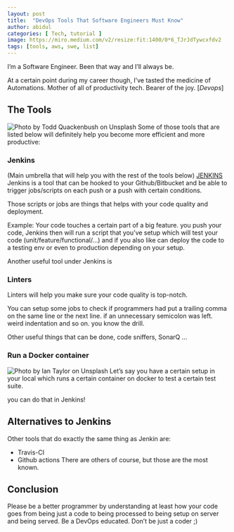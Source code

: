 ```yaml
---
layout: post
title:  "DevOps Tools That Software Engineers Must Know"
author: abidul
categories: [ Tech, tutorial ]
image: https://miro.medium.com/v2/resize:fit:1400/0*6_TJrJdTywcxfdv2
tags: [tools, aws, swe, list]
---
```

I’m a Software Engineer. Been that way and I’ll always be.

At a certain point during my career though, I’ve tasted the medicine of Automations. Mother of all of productivity tech. Bearer of the joy.
[*Devops*]

## The Tools
![Photo by Todd Quackenbush on Unsplash](https://miro.medium.com/v2/resize:fit:1400/0*GWsBLdj0piqyE_qM)
Some of those tools that are listed below will definitely help you become more efficient and more productive:
### Jenkins
(Main umbrella that will help you with the rest of the tools below)
[JENKINS](https://www.jenkins.io/)
Jenkins is a tool that can be hooked to your Github/Bitbucket and be able to trigger jobs/scripts on each push or a push with certain conditions.

Those scripts or jobs are things that helps with your code quality and deployment.

Example:
Your code touches a certain part of a big feature. you push your code, Jenkins then will run a script that you’ve setup which will test your code (unit/feature/functional/…) and if you also like can deploy the code to a testing env or even to production depending on your setup.

Another useful tool under Jenkins is

### Linters
Linters will help you make sure your code quality is top-notch.

You can setup some jobs to check if programmers had put a trailing comma on the same line or the next line. if an unnecessary semicolon was left. weird indentation and so on. you know the drill.

Other useful things that can be done, code sniffers, SonarQ …

### Run a Docker container
![Photo by Ian Taylor on Unsplash](https://miro.medium.com/v2/resize:fit:1400/0*X_QYP5XK_C0zRivr)
Let’s say you have a certain setup in your local which runs a certain container on docker to test a certain test suite.

you can do that in Jenkins!

## Alternatives to Jenkins
Other tools that do exactly the same thing as Jenkin are:

- Travis-CI
- Github actions
There are others of course, but those are the most known.

## Conclusion
Please be a better programmer by understanding at least how your code goes from being just a code to being processed to being setup on server and being served. Be a DevOps educated. Don’t be just a coder ;)